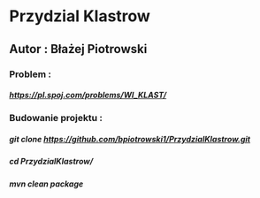 # Przydzial Klastrow

## Autor : Błażej Piotrowski

### Problem :
##### https://pl.spoj.com/problems/WI_KLAST/
### Budowanie projektu : 
##### git clone https://github.com/bpiotrowski1/PrzydzialKlastrow.git
##### cd PrzydzialKlastrow/
##### mvn clean package
